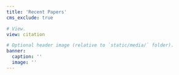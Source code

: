 ```yaml
---
title: 'Recent Papers'
cms_exclude: true

# View.
view: citation

# Optional header image (relative to `static/media/` folder).
banner:
  caption: ''
  image: ''
---
```

